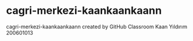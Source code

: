 # cagri-merkezi-kaankaankaann
cagri-merkezi-kaankaankaann created by GitHub Classroom
Kaan Yıldırım 200601013
